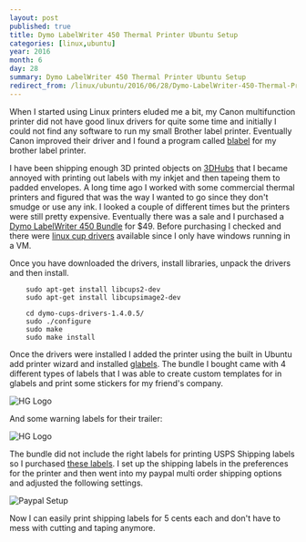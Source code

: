 ```yaml
---
layout: post
published: true
title: Dymo LabelWriter 450 Thermal Printer Ubuntu Setup
categories: [linux,ubuntu]
year: 2016
month: 6
day: 28
summary: Dymo LabelWriter 450 Thermal Printer Ubuntu Setup
redirect_from: /linux/ubuntu/2016/06/28/Dymo-LabelWriter-450-Thermal-Printer-Ubuntu-Setup/
---
```


When I started using Linux printers eluded me a bit, my Canon multifunction printer did not have good linux drivers for quite some time and initially I could not find any software to run my small Brother label printer. Eventually Canon improved their driver and I found a program called [blabel](http://apz.fi/blabel/) for my brother label printer.  

I have been shipping enough 3D printed objects on [3DHubs](https://www.3dhubs.com/seattle/hubs/garth) that I became annoyed with printing out labels with my inkjet and then tapeing them to padded envelopes. A long time ago I worked with some commercial thermal printers and figured that was the way I wanted to go since they don't smudge or use any ink.  I looked a couple of different times but the printers were still pretty expensive. Eventually there was a sale and I purchased a [Dymo LabelWriter 450 Bundle](https://www.amazon.com/gp/product/B0146SDE0Y) for $49.  Before purchasing I checked and there were [linux cup drivers](http://www.dymo.com/en-US/dymo-label-sdk-and-cups-drivers-for-linux-dymo-label-sdk-cups-linux-p--1) available since I only have windows running in a VM.

Once you have downloaded the drivers, install libraries, unpack the drivers and then install.

        sudo apt-get install libcups2-dev
        sudo apt-get install libcupsimage2-dev
        
        cd dymo-cups-drivers-1.4.0.5/
        sudo ./configure
        sudo make
        sudo make install

Once the drivers were installed I added the printer using the built in Ubuntu add printer wizard and installed [glabels](http://glabels.org/).  The bundle I bought came with 4 different types of labels that I was able to create custom templates for in glabels and print some stickers for my friend's company.

<img alt="HG Logo" src="https://garthvh.com/assets/img/dymo/hg_logo.jpg" class="img-fluid" />

And some warning labels for their trailer:

<img alt="HG Logo" src="https://garthvh.com/assets/img/dymo/warning.jpg" class="img-fluid" />

The bundle did not include the right labels for printing USPS Shipping labels so I purchased [these labels](https://www.amazon.com/gp/product/B00OVBWV6A).  I set up the shipping labels in the preferences for the printer and then went into my paypal multi order shipping options and adjusted the following settings.

<img alt="Paypal Setup" src="https://garthvh.com/assets/img/dymo/paypal_setup.png" class="img-fluid" />

Now I can easily print shipping labels for 5 cents each and don't have to mess with cutting and taping anymore.


